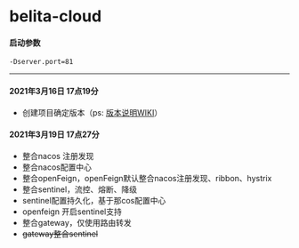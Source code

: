# belita-cloud

#### 启动参数

```
-Dserver.port=81
```
   

---
#### 2021年3月16日 17点19分

- 创建项目确定版本（ps: [版本说明WIKI](https://github.com/alibaba/spring-cloud-alibaba/wiki/%E7%89%88%E6%9C%AC%E8%AF%B4%E6%98%8E)）

#### 2021年3月19日 17点27分

- 整合nacos 注册发现
- 整合nacos配置中心
- 整合openFeign，openFeign默认整合nacos注册发现、ribbon、hystrix
- 整合sentinel，流控、熔断、降级
- sentinel配置持久化，基于那cos配置中心
- openfeign 开启sentinel支持
- 整合gateway，仅使用路由转发
- ~~gateway整合sentinel~~

